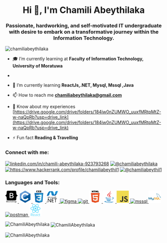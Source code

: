 <h1 align="center">Hi 👋, I'm Chamili Abeythilaka</h1>
<h3 align="center">Passionate, hardworking, and self-motivated IT undergraduate with desire to embark on a transformative journey within the Information Technology.</h3>

<p align="left"> <img src="https://komarev.com/ghpvc/?username=chamiliabeythilaka&label=Profile%20views&color=0e75b6&style=flat" alt="chamiliabeythilaka" /> </p>

- 🎓 I’m currently learning at **Faculty of Information Technology, University of Moratuwa**
- 
- 🌱 I’m currently learning **ReactJs,.NET, Mysql, Mssql ,Java**

- 📫 How to reach me **chamiliabeythilaka@gmail.com**

- 📄 Know about my experiences [https://drive.google.com/drive/folders/184iw0nZUMWO_uuxfMRtpMtZ-w-naQpRb?usp=drive_link](https://drive.google.com/drive/folders/184iw0nZUMWO_uuxfMRtpMtZ-w-naQpRb?usp=drive_link)

- ⚡ Fun fact **Reading & Travelling**

<h3 align="left">Connect with me:</h3>
<p align="left">
<a href="https://linkedin.com/in/linkedin.com/in/chamili-abeythilaka-923793268" target="blank"><img align="center" src="https://raw.githubusercontent.com/rahuldkjain/github-profile-readme-generator/master/src/images/icons/Social/linked-in-alt.svg" alt="linkedin.com/in/chamili-abeythilaka-923793268" height="30" width="40" /></a>
<a href="https://medium.com/@chamiliabeythilaka" target="blank"><img align="center" src="https://raw.githubusercontent.com/rahuldkjain/github-profile-readme-generator/master/src/images/icons/Social/medium.svg" alt="@chamiliabeythilaka" height="30" width="40" /></a>
<a href="https://www.hackerrank.com/https://www.hackerrank.com/profile/chamiliabeythil1" target="blank"><img align="center" src="https://raw.githubusercontent.com/rahuldkjain/github-profile-readme-generator/master/src/images/icons/Social/hackerrank.svg" alt="https://www.hackerrank.com/profile/chamiliabeythil1" height="30" width="40" /></a>
<a href="https://www.hackerearth.com/@chamiliabeythil1" target="blank"><img align="center" src="https://raw.githubusercontent.com/rahuldkjain/github-profile-readme-generator/master/src/images/icons/Social/hackerearth.svg" alt="@chamiliabeythil1" height="30" width="40" /></a>
</p>

<h3 align="left">Languages and Tools:</h3>
<p align="left"> <a href="https://getbootstrap.com" target="_blank" rel="noreferrer"> <img src="https://raw.githubusercontent.com/devicons/devicon/master/icons/bootstrap/bootstrap-plain-wordmark.svg" alt="bootstrap" width="40" height="40"/> </a> <a href="https://www.cprogramming.com/" target="_blank" rel="noreferrer"> <img src="https://raw.githubusercontent.com/devicons/devicon/master/icons/c/c-original.svg" alt="c" width="40" height="40"/> </a> <a href="https://www.w3schools.com/css/" target="_blank" rel="noreferrer"> <img src="https://raw.githubusercontent.com/devicons/devicon/master/icons/css3/css3-original-wordmark.svg" alt="css3" width="40" height="40"/> </a> <a href="https://dotnet.microsoft.com/" target="_blank" rel="noreferrer"> <img src="https://raw.githubusercontent.com/devicons/devicon/master/icons/dot-net/dot-net-original-wordmark.svg" alt="dotnet" width="40" height="40"/> </a> <a href="https://www.figma.com/" target="_blank" rel="noreferrer"> <img src="https://www.vectorlogo.zone/logos/figma/figma-icon.svg" alt="figma" width="40" height="40"/> </a> <a href="https://git-scm.com/" target="_blank" rel="noreferrer"> <img src="https://www.vectorlogo.zone/logos/git-scm/git-scm-icon.svg" alt="git" width="40" height="40"/> </a> <a href="https://www.w3.org/html/" target="_blank" rel="noreferrer"> <img src="https://raw.githubusercontent.com/devicons/devicon/master/icons/html5/html5-original-wordmark.svg" alt="html5" width="40" height="40"/> </a> <a href="https://www.java.com" target="_blank" rel="noreferrer"> <img src="https://raw.githubusercontent.com/devicons/devicon/master/icons/java/java-original.svg" alt="java" width="40" height="40"/> </a> <a href="https://developer.mozilla.org/en-US/docs/Web/JavaScript" target="_blank" rel="noreferrer"> <img src="https://raw.githubusercontent.com/devicons/devicon/master/icons/javascript/javascript-original.svg" alt="javascript" width="40" height="40"/> </a> <a href="https://www.microsoft.com/en-us/sql-server" target="_blank" rel="noreferrer"> <img src="https://www.svgrepo.com/show/303229/microsoft-sql-server-logo.svg" alt="mssql" width="40" height="40"/> </a> <a href="https://www.mysql.com/" target="_blank" rel="noreferrer"> <img src="https://raw.githubusercontent.com/devicons/devicon/master/icons/mysql/mysql-original-wordmark.svg" alt="mysql" width="40" height="40"/> </a> <a href="https://postman.com" target="_blank" rel="noreferrer"> <img src="https://www.vectorlogo.zone/logos/getpostman/getpostman-icon.svg" alt="postman" width="40" height="40"/> </a> <a href="https://reactjs.org/" target="_blank" rel="noreferrer"> <img src="https://raw.githubusercontent.com/devicons/devicon/master/icons/react/react-original-wordmark.svg" alt="react" width="40" height="40"/> </a> </p>

<p><img align="left" src="https://github-readme-stats.vercel.app/api/top-langs?username=ChamiliAbeythilaka&show_icons=true&locale=en&layout=compact" alt="ChamiliAbeythilaka" /></p>

<p>&nbsp;<img align="center" src="https://github-readme-stats.vercel.app/api?username=ChamiliAbeythilaka&show_icons=true&locale=en" alt="ChamiliAbeythilaka" /></p>

<p><img align="center" src="https://github-readme-streak-stats.herokuapp.com/?user=ChamiliAbeythilaka&" alt="ChamiliAbeythilaka" /></p>

